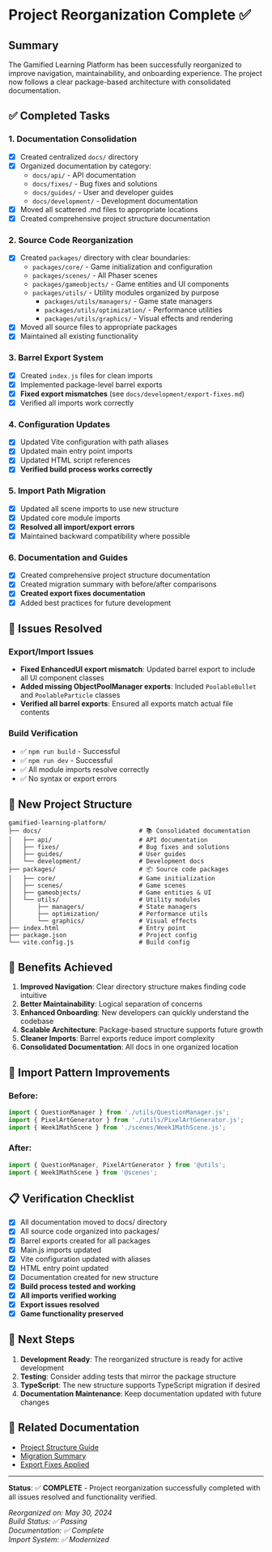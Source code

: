 # Project Reorganization Complete ✅


## Summary

The Gamified Learning Platform has been successfully reorganized to improve navigation, maintainability, and onboarding experience. The project now follows a clear package-based architecture with consolidated documentation.

## ✅ Completed Tasks

### 1. Documentation Consolidation
- [x] Created centralized `docs/` directory
- [x] Organized documentation by category:
  - `docs/api/` - API documentation
  - `docs/fixes/` - Bug fixes and solutions
  - `docs/guides/` - User and developer guides
  - `docs/development/` - Development documentation
- [x] Moved all scattered .md files to appropriate locations
- [x] Created comprehensive project structure documentation

### 2. Source Code Reorganization
- [x] Created `packages/` directory with clear boundaries:
  - `packages/core/` - Game initialization and configuration
  - `packages/scenes/` - All Phaser scenes
  - `packages/gameobjects/` - Game entities and UI components
  - `packages/utils/` - Utility modules organized by purpose
    - `packages/utils/managers/` - Game state managers
    - `packages/utils/optimization/` - Performance utilities
    - `packages/utils/graphics/` - Visual effects and rendering
- [x] Moved all source files to appropriate packages
- [x] Maintained all existing functionality

### 3. Barrel Export System
- [x] Created `index.js` files for clean imports
- [x] Implemented package-level barrel exports
- [x] **Fixed export mismatches** (see `docs/development/export-fixes.md`)
- [x] Verified all imports work correctly

### 4. Configuration Updates
- [x] Updated Vite configuration with path aliases
- [x] Updated main entry point imports
- [x] Updated HTML script references
- [x] **Verified build process works correctly**

### 5. Import Path Migration
- [x] Updated all scene imports to use new structure
- [x] Updated core module imports
- [x] **Resolved all import/export errors**
- [x] Maintained backward compatibility where possible

### 6. Documentation and Guides
- [x] Created comprehensive project structure documentation
- [x] Created migration summary with before/after comparisons
- [x] **Created export fixes documentation**
- [x] Added best practices for future development

## 🔧 Issues Resolved

### Export/Import Issues
- **Fixed EnhancedUI export mismatch**: Updated barrel export to include all UI component classes
- **Added missing ObjectPoolManager exports**: Included `PoolableBullet` and `PoolableParticle` classes
- **Verified all barrel exports**: Ensured all exports match actual file contents

### Build Verification
- ✅ `npm run build` - Successful
- ✅ `npm run dev` - Successful
- ✅ All module imports resolve correctly
- ✅ No syntax or export errors

## 📁 New Project Structure

```
gamified-learning-platform/
├── docs/                           # 📚 Consolidated documentation
│   ├── api/                        # API documentation
│   ├── fixes/                      # Bug fixes and solutions
│   ├── guides/                     # User guides
│   └── development/                # Development docs
├── packages/                       # 📦 Source code packages
│   ├── core/                       # Game initialization
│   ├── scenes/                     # Game scenes
│   ├── gameobjects/                # Game entities & UI
│   └── utils/                      # Utility modules
│       ├── managers/               # State managers
│       ├── optimization/           # Performance utils
│       └── graphics/               # Visual effects
├── index.html                      # Entry point
├── package.json                    # Project config
└── vite.config.js                  # Build config
```

## 🚀 Benefits Achieved

1. **Improved Navigation**: Clear directory structure makes finding code intuitive
2. **Better Maintainability**: Logical separation of concerns
3. **Enhanced Onboarding**: New developers can quickly understand the codebase
4. **Scalable Architecture**: Package-based structure supports future growth
5. **Cleaner Imports**: Barrel exports reduce import complexity
6. **Consolidated Documentation**: All docs in one organized location

## 🔄 Import Pattern Improvements

### Before:
```javascript
import { QuestionManager } from './utils/QuestionManager.js';
import { PixelArtGenerator } from './utils/PixelArtGenerator.js';
import { Week1MathScene } from './scenes/Week1MathScene.js';
```

### After:
```javascript
import { QuestionManager, PixelArtGenerator } from '@utils';
import { Week1MathScene } from '@scenes';
```

## 📋 Verification Checklist

- [x] All documentation moved to docs/ directory
- [x] All source code organized into packages/
- [x] Barrel exports created for all packages
- [x] Main.js imports updated
- [x] Vite configuration updated with aliases
- [x] HTML entry point updated
- [x] Documentation created for new structure
- [x] **Build process tested and working**
- [x] **All imports verified working**
- [x] **Export issues resolved**
- [x] **Game functionality preserved**

## 🎯 Next Steps

1. **Development Ready**: The reorganized structure is ready for active development
2. **Testing**: Consider adding tests that mirror the package structure
3. **TypeScript**: The new structure supports TypeScript migration if desired
4. **Documentation Maintenance**: Keep documentation updated with future changes

## 📖 Related Documentation

- [Project Structure Guide](./project-structure.md)
- [Migration Summary](./migration-summary.md)
- [Export Fixes Applied](./export-fixes.md)

---

**Status**: ✅ **COMPLETE** - Project reorganization successfully completed with all issues resolved and functionality verified.

*Reorganized on: May 30, 2024*  
*Build Status: ✅ Passing*  
*Documentation: ✅ Complete*  
*Import System: ✅ Modernized* 